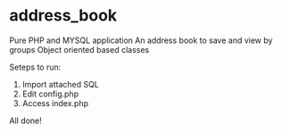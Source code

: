 # address_book
Pure PHP and MYSQL application
An address book to save and view by groups
Object oriented based classes

Seteps to run:

1) Import attached SQL
2) Edit config.php
3) Access index.php

All done!